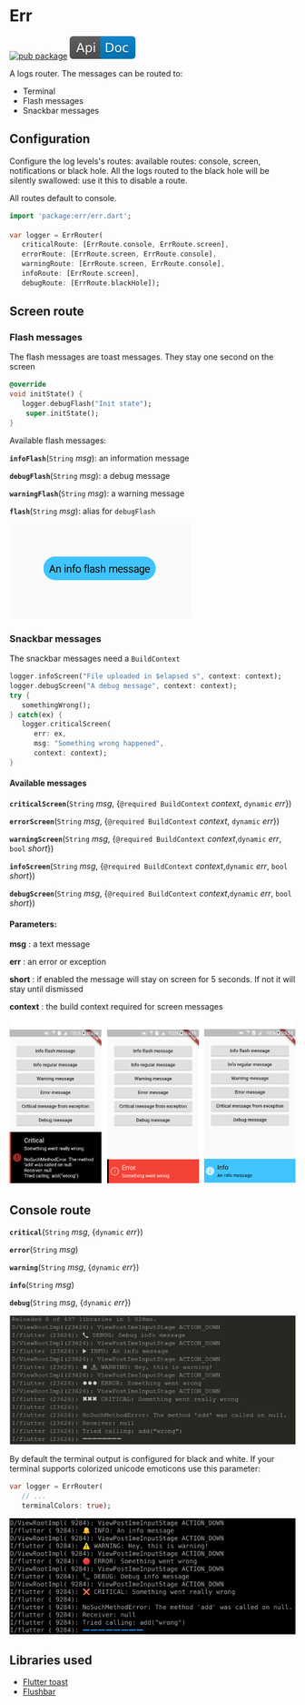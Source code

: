 # Err

[![pub package](https://img.shields.io/pub/v/err.svg)](https://pub.dartlang.org/packages/err) [![api doc](img/api-doc.svg)](https://pub.dartlang.org/documentation/err/latest/err/err-library.html)

A logs router. The messages can be routed to:

- Terminal
- Flash messages
- Snackbar messages

## Configuration

Configure the log levels's routes: available routes: console, screen, notifications or black hole. All the logs routed to the black hole will be silently swallowed: use it this to disable a route. 

All routes default to console.

   ```dart
   import 'package:err/err.dart';

   var logger = ErrRouter(
      criticalRoute: [ErrRoute.console, ErrRoute.screen],
      errorRoute: [ErrRoute.screen, ErrRoute.console],
      warningRoute: [ErrRoute.screen, ErrRoute.console],
      infoRoute: [ErrRoute.screen],
      debugRoute: [ErrRoute.blackHole]);
   ```

## Screen route

### Flash messages

The flash messages are toast messages. They stay one second on the screen

   ```dart
   @override
   void initState() {
      logger.debugFlash("Init state");
       super.initState();
   }
   ```

Available flash messages:

**`infoFlash`**(`String` *msg*): an information message

**`debugFlash`**(`String` *msg*): a debug message

**`warningFlash`**(`String` *msg*): a warning message

**`flash`**(`String` *msg*): alias for `debugFlash`

![Screenshot](img/info_flash.png)

### Snackbar messages

The snackbar messages need a `BuildContext`

   ```dart
   logger.infoScreen("File uploaded in $elapsed s", context: context);
   logger.debugScreen("A debug message", context: context);
   try {
      somethingWrong();
   } catch(ex) {
      logger.criticalScreen(
         err: ex,
         msg: "Something wrong happened",
         context: context);  
   }
   ```

#### Available messages

**`criticalScreen`**(`String` *msg*, {`@required BuildContext` *context*, `dynamic` *err*})

**`errorScreen`**(`String` *msg*, {`@required BuildContext` *context*, `dynamic` *err*})

**`warningScreen`**(`String` *msg*, {`@required BuildContext` *context*,`dynamic` *err*, `bool` *short*})

**`infoScreen`**(`String` *msg*, {`@required BuildContext` *context*,`dynamic` *err*, `bool` *short*})

**`debugScreen`**(`String` *msg*, {`@required BuildContext` *context*,`dynamic` *err*, `bool` *short*})

#### Parameters:

**msg** : a text message

**err** : an error or exception

**short** : if enabled the message will stay on screen for 5 seconds. If not it will stay until dismissed

**context** : the build context required for screen messages

![Screenshot](img/messages.png)

## Console route

**`critical`**(`String` *msg*, {`dynamic` *err*})

**`error`**(`String` *msg*)

**`warning`**(`String` *msg*, {`dynamic` *err*})

**`info`**(`String` *msg*)

**`debug`**(`String` *msg*, {`dynamic` *err*})

![Screenshot](img/terminal.png)

By default the terminal output is configured for black and white. If your terminal supports colorized unicode emoticons use this parameter:

   ```dart
   var logger = ErrRouter(
      // ...
      terminalColors: true);
   ```

![Screenshot](img/terminal_colors.png)

## Libraries used

- [Flutter toast](https://pub.dartlang.org/packages/fluttertoast)
- [Flushbar](https://pub.dartlang.org/packages/flushbar)
